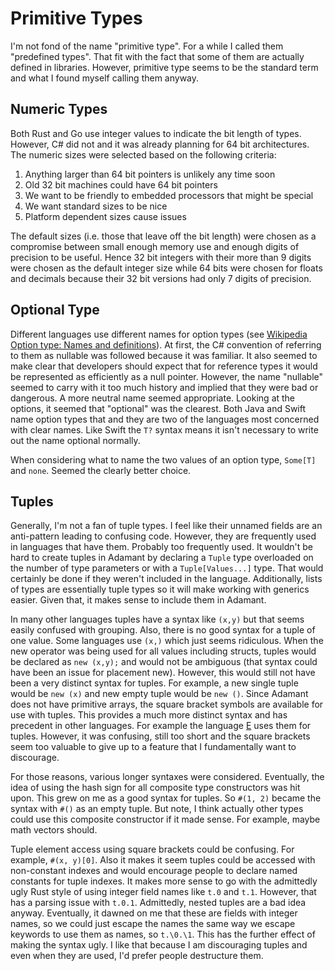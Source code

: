 # Primitive Types

I'm not fond of the name "primitive type". For a while I called them "predefined types". That fit with the fact that some of them are actually defined in libraries. However, primitive type seems to be the standard term and what I found myself calling them anyway.

## Numeric Types

Both Rust and Go use integer values to indicate the bit length of types. However, C# did not and it was already planning for 64 bit architectures.
The numeric sizes were selected based on the following criteria:

1. Anything larger than 64 bit pointers is unlikely any time soon
2. Old 32 bit machines could have 64 bit pointers
3. We want to be friendly to embedded processors that might be special
4. We want standard sizes to be nice
5. Platform dependent sizes cause issues

The default sizes (i.e. those that leave off the bit length) were chosen as a compromise between small enough memory use and enough digits of precision to be useful. Hence 32 bit integers with their more than 9 digits were chosen as the default integer size while 64 bits were chosen for floats and decimals because their 32 bit versions had only 7 digits of precision.

## Optional Type

Different languages use different names for option types (see [Wikipedia Option type: Names and definitions](https://en.wikipedia.org/wiki/Option_type#Names_and_definitions)). At first, the C# convention of referring to them as nullable was followed because it was familiar. It also seemed to make clear that developers should expect that for reference types it would be represented as efficiently as a null pointer. However, the name "nullable" seemed to carry with it too much history and implied that they were bad or dangerous. A more neutral name seemed appropriate. Looking at the options, it seemed that "optional" was the clearest. Both Java and Swift name option types that and they are two of the languages most concerned with clear names. Like Swift the `T?` syntax means it isn't necessary to write out the name optional normally.

When considering what to name the two values of an option type, `Some[T]` and `none`. Seemed the clearly better choice.

## Tuples

Generally, I'm not a fan of tuple types. I feel like their unnamed fields are an anti-pattern leading to confusing code. However, they are frequently used in languages that have them. Probably too frequently used. It wouldn't be hard to create tuples in Adamant by declaring a `Tuple` type overloaded on the number of type parameters or with a `Tuple[Values...]` type. That would certainly be done if they weren't included in the language. Additionally, lists of types are essentially tuple types so it will make working with generics easier. Given that, it makes sense to include them in Adamant.

In many other languages tuples have a syntax like `(x,y)` but that seems easily confused with grouping. Also, there is no good syntax for a tuple of one value. Some languages use `(x,)` which just seems ridiculous. When the new operator was being used for all values including structs, tuples would be declared as `new (x,y);` and would not be ambiguous (that syntax could have been an issue for placement new). However, this would still not have been a very distinct syntax for tuples. For example, a new single tuple would be `new (x)` and new empty tuple would be `new ()`. Since Adamant does not have primitive arrays, the square bracket symbols are available for use with tuples. This provides a much more distinct syntax and has precedent in other languages. For example the language [E](https://en.wikipedia.org/wiki/E_(programming_language)) uses them for tuples. However, it was confusing, still too short and the square brackets seem too valuable to give up to a feature that I fundamentally want to discourage.

For those reasons, various longer syntaxes were considered. Eventually, the idea of using the hash sign for all composite type constructors was hit upon. This grew on me as a good syntax for tuples. So `#(1, 2)` became the syntax with `#()` as an empty tuple. But note, I think actually other types could use this composite constructor if it made sense. For example, maybe math vectors should.

Tuple element access using square brackets could be confusing. For example, `#(x, y)[0]`. Also it makes it seem tuples could be accessed with non-constant indexes and would encourage people to declare named constants for tuple indexes. It makes more sense to go with the admittedly ugly Rust style of using integer field names like `t.0` and `t.1`. However, that has a parsing issue with `t.0.1`. Admittedly, nested tuples are a bad idea anyway. Eventually, it dawned on me that these are fields with integer names, so we could just escape the names the same way we escape keywords to use them as names, so `t.\0.\1`. This has the further effect of making the syntax ugly. I like that because I am discouraging tuples and even when they are used, I'd prefer people destructure them.
